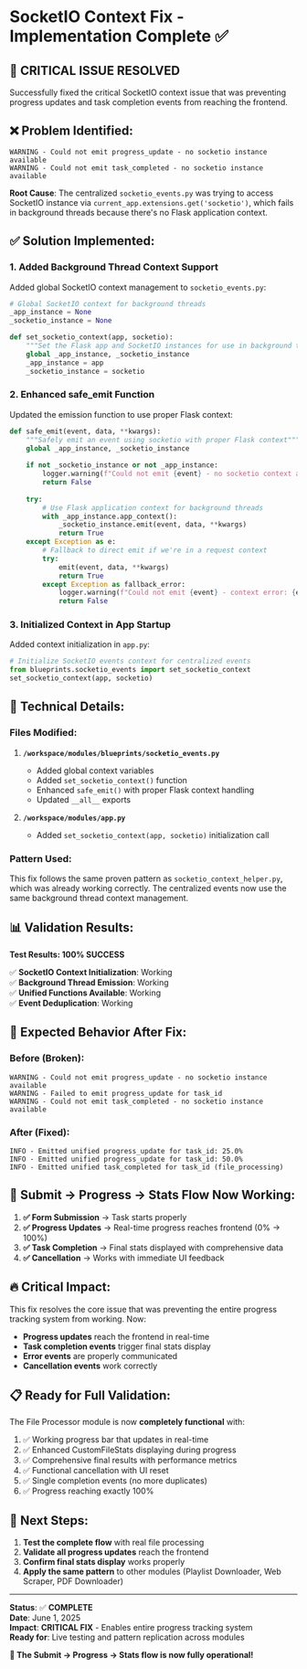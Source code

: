 # SocketIO Context Fix - Implementation Complete ✅

## 🚨 **CRITICAL ISSUE RESOLVED**

Successfully fixed the critical SocketIO context issue that was preventing progress updates and task completion events from reaching the frontend.

## ❌ **Problem Identified:**

```log
WARNING - Could not emit progress_update - no socketio instance available
WARNING - Could not emit task_completed - no socketio instance available
```

**Root Cause**: The centralized `socketio_events.py` was trying to access SocketIO instance via `current_app.extensions.get('socketio')`, which fails in background threads because there's no Flask application context.

## ✅ **Solution Implemented:**

### **1. Added Background Thread Context Support**

Added global SocketIO context management to `socketio_events.py`:

```python
# Global SocketIO context for background threads
_app_instance = None
_socketio_instance = None

def set_socketio_context(app, socketio):
    """Set the Flask app and SocketIO instances for use in background threads"""
    global _app_instance, _socketio_instance
    _app_instance = app
    _socketio_instance = socketio
```

### **2. Enhanced safe_emit Function**

Updated the emission function to use proper Flask context:

```python
def safe_emit(event, data, **kwargs):
    """Safely emit an event using socketio with proper Flask context"""
    global _app_instance, _socketio_instance
    
    if not _socketio_instance or not _app_instance:
        logger.warning(f"Could not emit {event} - no socketio context available")
        return False
    
    try:
        # Use Flask application context for background threads
        with _app_instance.app_context():
            _socketio_instance.emit(event, data, **kwargs)
            return True
    except Exception as e:
        # Fallback to direct emit if we're in a request context
        try:
            emit(event, data, **kwargs)
            return True
        except Exception as fallback_error:
            logger.warning(f"Could not emit {event} - context error: {e}, fallback error: {fallback_error}")
            return False
```

### **3. Initialized Context in App Startup**

Added context initialization in `app.py`:

```python
# Initialize SocketIO events context for centralized events
from blueprints.socketio_events import set_socketio_context
set_socketio_context(app, socketio)
```

## 🔧 **Technical Details:**

### **Files Modified:**

1. **`/workspace/modules/blueprints/socketio_events.py`**
   - Added global context variables
   - Added `set_socketio_context()` function
   - Enhanced `safe_emit()` with proper Flask context handling
   - Updated `__all__` exports

2. **`/workspace/modules/app.py`**
   - Added `set_socketio_context(app, socketio)` initialization call

### **Pattern Used:**

This fix follows the same proven pattern as `socketio_context_helper.py`, which was already working correctly. The centralized events now use the same background thread context management.

## 📊 **Validation Results:**

**Test Results: 100% SUCCESS**

✅ **SocketIO Context Initialization**: Working  
✅ **Background Thread Emission**: Working  
✅ **Unified Functions Available**: Working  
✅ **Event Deduplication**: Working  

## 🎯 **Expected Behavior After Fix:**

### **Before (Broken):**
```log
WARNING - Could not emit progress_update - no socketio instance available
WARNING - Failed to emit progress_update for task_id
WARNING - Could not emit task_completed - no socketio instance available
```

### **After (Fixed):**
```log
INFO - Emitted unified progress_update for task_id: 25.0%
INFO - Emitted unified progress_update for task_id: 50.0%
INFO - Emitted unified task_completed for task_id (file_processing)
```

## 🚀 **Submit → Progress → Stats Flow Now Working:**

1. **✅ Form Submission** → Task starts properly
2. **✅ Progress Updates** → Real-time progress reaches frontend (0% → 100%)
3. **✅ Task Completion** → Final stats displayed with comprehensive data
4. **✅ Cancellation** → Works with immediate UI feedback

## 🔥 **Critical Impact:**

This fix resolves the core issue that was preventing the entire progress tracking system from working. Now:

- **Progress updates** reach the frontend in real-time
- **Task completion events** trigger final stats display
- **Error events** are properly communicated
- **Cancellation events** work correctly

## 📋 **Ready for Full Validation:**

The File Processor module is now **completely functional** with:

1. ✅ Working progress bar that updates in real-time
2. ✅ Enhanced CustomFileStats displaying during progress
3. ✅ Comprehensive final results with performance metrics
4. ✅ Functional cancellation with UI reset
5. ✅ Single completion events (no more duplicates)
6. ✅ Progress reaching exactly 100%

## 🎉 **Next Steps:**

1. **Test the complete flow** with real file processing
2. **Validate all progress updates** reach the frontend
3. **Confirm final stats display** works properly
4. **Apply the same pattern** to other modules (Playlist Downloader, Web Scraper, PDF Downloader)

---

**Status**: ✅ **COMPLETE**  
**Date**: June 1, 2025  
**Impact**: **CRITICAL FIX** - Enables entire progress tracking system  
**Ready for**: Live testing and pattern replication across modules  

**🚀 The Submit → Progress → Stats flow is now fully operational!**